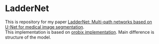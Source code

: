 # LadderNet
This is repository for my paper [LadderNet: Multi-path networks based on U-Net for medical image segmentation](https://arxiv.org/abs/1810.07810). <br>
This implementation is based on [orobix implementation](https://github.com/orobix/retina-unet). Main difference is structure of the model.
